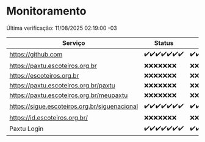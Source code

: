 # Monitoramento

Última verificação: 11/08/2025 02:19:00 -03

|Serviço|Status|Últimas 24h|
|---|---|---|
|https://github.com|<span title="2025-08-04: OK=22">✔️</span><span title="2025-08-05: OK=22">✔️</span><span title="2025-08-06: OK=22">✔️</span><span title="2025-08-07: OK=22">✔️</span><span title="2025-08-08: OK=22">✔️</span><span title="2025-08-09: OK=23">✔️</span><span title="2025-08-10: OK=4">✔️</span>|<span title="10/08/2025 03:14:00 -03 : 200">✔️</span><span title="10/08/2025 04:09:00 -03 : 200">✔️</span><span title="10/08/2025 05:12:00 -03 : 200">✔️</span><span title="10/08/2025 06:09:00 -03 : 200">✔️</span><span title="10/08/2025 07:09:00 -03 : 200">✔️</span><span title="10/08/2025 08:07:00 -03 : 200">✔️</span><span title="10/08/2025 09:17:00 -03 : 200">✔️</span><span title="10/08/2025 10:22:00 -03 : 200">✔️</span><span title="10/08/2025 11:08:00 -03 : 200">✔️</span><span title="10/08/2025 12:08:00 -03 : 200">✔️</span><span title="10/08/2025 13:10:00 -03 : 200">✔️</span><span title="10/08/2025 14:07:00 -03 : 200">✔️</span><span title="10/08/2025 15:12:00 -03 : 200">✔️</span><span title="10/08/2025 16:07:00 -03 : 200">✔️</span><span title="10/08/2025 17:10:00 -03 : 200">✔️</span><span title="10/08/2025 18:08:00 -03 : 200">✔️</span><span title="10/08/2025 19:09:00 -03 : 200">✔️</span><span title="10/08/2025 20:09:00 -03 : 200">✔️</span><span title="10/08/2025 21:55:00 -03 : 200">✔️</span><span title="10/08/2025 23:56:00 -03 : 200">✔️</span><span title="11/08/2025 01:00:00 -03 : 200">✔️</span><span title="11/08/2025 02:19:00 -03 : 200">✔️</span>|
|https://paxtu.escoteiros.org.br|<span title="2025-08-04: Falhas=22">❌</span><span title="2025-08-05: Falhas=22">❌</span><span title="2025-08-06: Falhas=22">❌</span><span title="2025-08-07: Falhas=22">❌</span><span title="2025-08-08: Falhas=22">❌</span><span title="2025-08-09: Falhas=23">❌</span><span title="2025-08-10: Falhas=4">❌</span>|<span title="10/08/2025 03:14:00 -03 : 403">❌</span><span title="10/08/2025 04:09:00 -03 : 403">❌</span><span title="10/08/2025 05:12:00 -03 : 403">❌</span><span title="10/08/2025 06:09:00 -03 : 403">❌</span><span title="10/08/2025 07:09:00 -03 : 403">❌</span><span title="10/08/2025 08:07:00 -03 : 403">❌</span><span title="10/08/2025 09:17:00 -03 : 403">❌</span><span title="10/08/2025 10:22:00 -03 : 403">❌</span><span title="10/08/2025 11:08:00 -03 : 403">❌</span><span title="10/08/2025 12:08:00 -03 : 403">❌</span><span title="10/08/2025 13:10:00 -03 : 403">❌</span><span title="10/08/2025 14:07:00 -03 : 403">❌</span><span title="10/08/2025 15:12:00 -03 : 403">❌</span><span title="10/08/2025 16:07:00 -03 : 403">❌</span><span title="10/08/2025 17:10:00 -03 : 403">❌</span><span title="10/08/2025 18:08:00 -03 : 403">❌</span><span title="10/08/2025 19:09:00 -03 : 403">❌</span><span title="10/08/2025 20:09:00 -03 : 403">❌</span><span title="10/08/2025 21:55:00 -03 : 403">❌</span><span title="10/08/2025 23:56:00 -03 : 403">❌</span><span title="11/08/2025 01:00:00 -03 : 403">❌</span><span title="11/08/2025 02:19:00 -03 : 403">❌</span>|
|https://escoteiros.org.br|<span title="2025-08-04: Falhas=22">❌</span><span title="2025-08-05: Falhas=22">❌</span><span title="2025-08-06: Falhas=22">❌</span><span title="2025-08-07: Falhas=22">❌</span><span title="2025-08-08: Falhas=22">❌</span><span title="2025-08-09: Falhas=23">❌</span><span title="2025-08-10: Falhas=4">❌</span>|<span title="10/08/2025 03:14:00 -03 : 403">❌</span><span title="10/08/2025 04:09:00 -03 : 403">❌</span><span title="10/08/2025 05:12:00 -03 : 403">❌</span><span title="10/08/2025 06:09:00 -03 : 403">❌</span><span title="10/08/2025 07:09:00 -03 : 403">❌</span><span title="10/08/2025 08:07:00 -03 : 403">❌</span><span title="10/08/2025 09:17:00 -03 : 403">❌</span><span title="10/08/2025 10:22:00 -03 : 403">❌</span><span title="10/08/2025 11:08:00 -03 : 403">❌</span><span title="10/08/2025 12:08:00 -03 : 403">❌</span><span title="10/08/2025 13:10:00 -03 : 403">❌</span><span title="10/08/2025 14:07:00 -03 : 403">❌</span><span title="10/08/2025 15:12:00 -03 : 403">❌</span><span title="10/08/2025 16:07:00 -03 : 403">❌</span><span title="10/08/2025 17:10:00 -03 : 403">❌</span><span title="10/08/2025 18:08:00 -03 : 403">❌</span><span title="10/08/2025 19:09:00 -03 : 403">❌</span><span title="10/08/2025 20:09:00 -03 : 403">❌</span><span title="10/08/2025 21:55:00 -03 : 403">❌</span><span title="10/08/2025 23:56:00 -03 : 403">❌</span><span title="11/08/2025 01:00:00 -03 : 403">❌</span><span title="11/08/2025 02:19:00 -03 : 403">❌</span>|
|https://paxtu.escoteiros.org.br/paxtu|<span title="2025-08-04: Falhas=22">❌</span><span title="2025-08-05: Falhas=22">❌</span><span title="2025-08-06: Falhas=22">❌</span><span title="2025-08-07: Falhas=22">❌</span><span title="2025-08-08: Falhas=22">❌</span><span title="2025-08-09: Falhas=23">❌</span><span title="2025-08-10: Falhas=4">❌</span>|<span title="10/08/2025 03:14:00 -03 : 403">❌</span><span title="10/08/2025 04:09:00 -03 : 403">❌</span><span title="10/08/2025 05:12:00 -03 : 403">❌</span><span title="10/08/2025 06:09:00 -03 : 403">❌</span><span title="10/08/2025 07:09:00 -03 : 403">❌</span><span title="10/08/2025 08:07:00 -03 : 403">❌</span><span title="10/08/2025 09:17:00 -03 : 403">❌</span><span title="10/08/2025 10:22:00 -03 : 403">❌</span><span title="10/08/2025 11:08:00 -03 : 403">❌</span><span title="10/08/2025 12:08:00 -03 : 403">❌</span><span title="10/08/2025 13:10:00 -03 : 403">❌</span><span title="10/08/2025 14:07:00 -03 : 403">❌</span><span title="10/08/2025 15:12:00 -03 : 403">❌</span><span title="10/08/2025 16:07:00 -03 : 403">❌</span><span title="10/08/2025 17:10:00 -03 : 403">❌</span><span title="10/08/2025 18:08:00 -03 : 403">❌</span><span title="10/08/2025 19:09:00 -03 : 403">❌</span><span title="10/08/2025 20:09:00 -03 : 403">❌</span><span title="10/08/2025 21:55:00 -03 : 403">❌</span><span title="10/08/2025 23:56:00 -03 : 403">❌</span><span title="11/08/2025 01:00:00 -03 : 403">❌</span><span title="11/08/2025 02:19:00 -03 : 403">❌</span>|
|https://paxtu.escoteiros.org.br/meupaxtu|<span title="2025-08-04: Falhas=22">❌</span><span title="2025-08-05: Falhas=22">❌</span><span title="2025-08-06: Falhas=22">❌</span><span title="2025-08-07: Falhas=22">❌</span><span title="2025-08-08: Falhas=22">❌</span><span title="2025-08-09: Falhas=23">❌</span><span title="2025-08-10: Falhas=4">❌</span>|<span title="10/08/2025 03:14:00 -03 : 403">❌</span><span title="10/08/2025 04:09:00 -03 : 403">❌</span><span title="10/08/2025 05:12:00 -03 : 403">❌</span><span title="10/08/2025 06:09:00 -03 : 403">❌</span><span title="10/08/2025 07:09:00 -03 : 403">❌</span><span title="10/08/2025 08:07:00 -03 : 403">❌</span><span title="10/08/2025 09:17:00 -03 : 403">❌</span><span title="10/08/2025 10:22:00 -03 : 403">❌</span><span title="10/08/2025 11:08:00 -03 : 403">❌</span><span title="10/08/2025 12:08:00 -03 : 403">❌</span><span title="10/08/2025 13:10:00 -03 : 403">❌</span><span title="10/08/2025 14:07:00 -03 : 403">❌</span><span title="10/08/2025 15:12:00 -03 : 403">❌</span><span title="10/08/2025 16:07:00 -03 : 403">❌</span><span title="10/08/2025 17:10:00 -03 : 403">❌</span><span title="10/08/2025 18:08:00 -03 : 403">❌</span><span title="10/08/2025 19:09:00 -03 : 403">❌</span><span title="10/08/2025 20:09:00 -03 : 403">❌</span><span title="10/08/2025 21:55:00 -03 : 403">❌</span><span title="10/08/2025 23:56:00 -03 : 403">❌</span><span title="11/08/2025 01:00:00 -03 : 403">❌</span><span title="11/08/2025 02:19:00 -03 : 403">❌</span>|
|https://sigue.escoteiros.org.br/siguenacional|<span title="2025-08-04: OK=22">✔️</span><span title="2025-08-05: OK=22">✔️</span><span title="2025-08-06: OK=22">✔️</span><span title="2025-08-07: OK=22">✔️</span><span title="2025-08-08: OK=22">✔️</span><span title="2025-08-09: OK=23">✔️</span><span title="2025-08-10: OK=4">✔️</span>|<span title="10/08/2025 03:14:00 -03 : 200">✔️</span><span title="10/08/2025 04:09:00 -03 : 200">✔️</span><span title="10/08/2025 05:12:00 -03 : 200">✔️</span><span title="10/08/2025 06:09:00 -03 : 200">✔️</span><span title="10/08/2025 07:09:00 -03 : 200">✔️</span><span title="10/08/2025 08:07:00 -03 : 200">✔️</span><span title="10/08/2025 09:17:00 -03 : 200">✔️</span><span title="10/08/2025 10:22:00 -03 : 200">✔️</span><span title="10/08/2025 11:08:00 -03 : 200">✔️</span><span title="10/08/2025 12:08:00 -03 : 200">✔️</span><span title="10/08/2025 13:10:00 -03 : 200">✔️</span><span title="10/08/2025 14:07:00 -03 : 200">✔️</span><span title="10/08/2025 15:12:00 -03 : 200">✔️</span><span title="10/08/2025 16:07:00 -03 : 200">✔️</span><span title="10/08/2025 17:10:00 -03 : 200">✔️</span><span title="10/08/2025 18:08:00 -03 : 200">✔️</span><span title="10/08/2025 19:09:00 -03 : 200">✔️</span><span title="10/08/2025 20:09:00 -03 : 200">✔️</span><span title="10/08/2025 21:55:00 -03 : 200">✔️</span><span title="10/08/2025 23:56:00 -03 : 200">✔️</span><span title="11/08/2025 01:00:00 -03 : 200">✔️</span><span title="11/08/2025 02:19:00 -03 : 200">✔️</span>|
|https://id.escoteiros.org.br/|<span title="2025-08-04: Falhas=22">❌</span><span title="2025-08-05: Falhas=22">❌</span><span title="2025-08-06: Falhas=22">❌</span><span title="2025-08-07: Falhas=22">❌</span><span title="2025-08-08: Falhas=22">❌</span><span title="2025-08-09: Falhas=23">❌</span><span title="2025-08-10: Falhas=4">❌</span>|<span title="10/08/2025 03:14:00 -03 : 403">❌</span><span title="10/08/2025 04:09:00 -03 : 403">❌</span><span title="10/08/2025 05:12:00 -03 : 403">❌</span><span title="10/08/2025 06:09:00 -03 : 403">❌</span><span title="10/08/2025 07:09:00 -03 : 403">❌</span><span title="10/08/2025 08:07:00 -03 : 403">❌</span><span title="10/08/2025 09:17:00 -03 : 403">❌</span><span title="10/08/2025 10:22:00 -03 : 403">❌</span><span title="10/08/2025 11:08:00 -03 : 403">❌</span><span title="10/08/2025 12:08:00 -03 : 403">❌</span><span title="10/08/2025 13:10:00 -03 : 403">❌</span><span title="10/08/2025 14:07:00 -03 : 403">❌</span><span title="10/08/2025 15:12:00 -03 : 403">❌</span><span title="10/08/2025 16:07:00 -03 : 403">❌</span><span title="10/08/2025 17:10:00 -03 : 403">❌</span><span title="10/08/2025 18:08:00 -03 : 403">❌</span><span title="10/08/2025 19:09:00 -03 : 403">❌</span><span title="10/08/2025 20:09:00 -03 : 403">❌</span><span title="10/08/2025 21:55:00 -03 : 403">❌</span><span title="10/08/2025 23:56:00 -03 : 403">❌</span><span title="11/08/2025 01:00:00 -03 : 403">❌</span><span title="11/08/2025 02:19:00 -03 : 403">❌</span>|
|Paxtu Login|<span title="2025-08-04: OK=22">✔️</span><span title="2025-08-05: OK=22">✔️</span><span title="2025-08-06: OK=22">✔️</span><span title="2025-08-07: OK=22">✔️</span><span title="2025-08-08: OK=22">✔️</span><span title="2025-08-09: OK=23">✔️</span><span title="2025-08-10: OK=4">✔️</span>|<span title="10/08/2025 03:14:00 -03 : 200">✔️</span><span title="10/08/2025 04:09:00 -03 : 200">✔️</span><span title="10/08/2025 05:12:00 -03 : 200">✔️</span><span title="10/08/2025 06:09:00 -03 : 200">✔️</span><span title="10/08/2025 07:09:00 -03 : 200">✔️</span><span title="10/08/2025 08:07:00 -03 : 200">✔️</span><span title="10/08/2025 09:17:00 -03 : 200">✔️</span><span title="10/08/2025 10:22:00 -03 : 200">✔️</span><span title="10/08/2025 11:08:00 -03 : 200">✔️</span><span title="10/08/2025 12:08:00 -03 : 200">✔️</span><span title="10/08/2025 13:10:00 -03 : 200">✔️</span><span title="10/08/2025 14:07:00 -03 : 200">✔️</span><span title="10/08/2025 15:12:00 -03 : 200">✔️</span><span title="10/08/2025 16:07:00 -03 : 200">✔️</span><span title="10/08/2025 17:10:00 -03 : 200">✔️</span><span title="10/08/2025 18:08:00 -03 : 200">✔️</span><span title="10/08/2025 19:09:00 -03 : 200">✔️</span><span title="10/08/2025 20:09:00 -03 : 200">✔️</span><span title="10/08/2025 21:55:00 -03 : 200">✔️</span><span title="10/08/2025 23:56:00 -03 : 200">✔️</span><span title="11/08/2025 01:00:00 -03 : 200">✔️</span><span title="11/08/2025 02:19:00 -03 : 200">✔️</span>|
